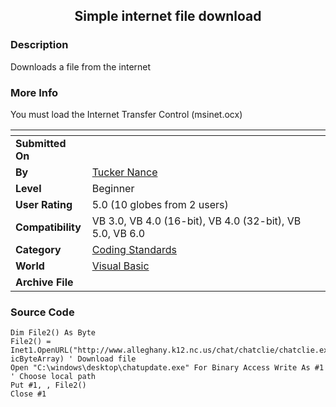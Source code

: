 ﻿<div align="center">

## Simple internet file download


</div>

### Description

Downloads a file from the internet
 
### More Info
 
You must load the Internet Transfer Control (msinet.ocx)


<span>             |<span>
---                |---
**Submitted On**   |
**By**             |[Tucker Nance](https://github.com/Planet-Source-Code/PSCIndex/blob/master/ByAuthor/tucker-nance.md)
**Level**          |Beginner
**User Rating**    |5.0 (10 globes from 2 users)
**Compatibility**  |VB 3\.0, VB 4\.0 \(16\-bit\), VB 4\.0 \(32\-bit\), VB 5\.0, VB 6\.0
**Category**       |[Coding Standards](https://github.com/Planet-Source-Code/PSCIndex/blob/master/ByCategory/coding-standards__1-43.md)
**World**          |[Visual Basic](https://github.com/Planet-Source-Code/PSCIndex/blob/master/ByWorld/visual-basic.md)
**Archive File**   |[](https://github.com/Planet-Source-Code/tucker-nance-simple-internet-file-download__1-29580/archive/master.zip)





### Source Code

```
Dim File2() As Byte
File2() = Inet1.OpenURL("http://www.alleghany.k12.nc.us/chat/chatclie/chatclie.exe", icByteArray) ' Download file
Open "C:\windows\desktop\chatupdate.exe" For Binary Access Write As #1 ' Choose local path
Put #1, , File2()
Close #1
```

